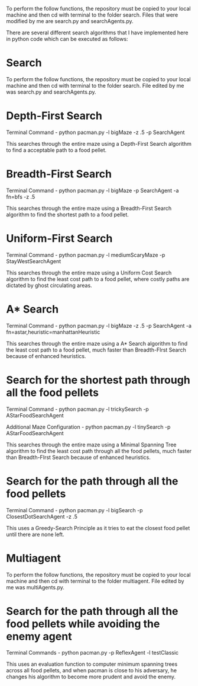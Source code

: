 To perform the follow functions, the repository must be copied to your local machine and then cd with terminal to the folder search. Files that were modified by me are search.py and searchAgents.py.

There are several different search algorithms that I have implemented here in python code which can be executed as follows:

Search
==========

To perform the follow functions, the repository must be copied to your local machine and then cd with terminal to the folder search. File edited by me was search.py and searchAgents.py.

Depth-First Search
==================

Terminal Command - python pacman.py -l bigMaze -z .5 -p SearchAgent

This searches through the entire maze using a Depth-First Search algorithm to find a acceptable path to a food pellet.

Breadth-First Search
====================

Terminal Command - python pacman.py -l bigMaze -p SearchAgent -a fn=bfs -z .5

This searches through the entire maze using a Breadth-First Search algorithm to find the shortest path to a food pellet.

Uniform-First Search
====================

Terminal Command - python pacman.py -l mediumScaryMaze -p StayWestSearchAgent

This searches through the entire maze using a Uniform Cost Search algorithm to find the least cost path to a food pellet, where costly paths are dictated by ghost circulating areas.

A* Search
=========

Terminal Command - python pacman.py -l bigMaze -z .5 -p SearchAgent -a fn=astar,heuristic=manhattanHeuristic

This searches through the entire maze using a A* Search algorithm to find the least cost path to a food pellet, much faster than Breadth-FIrst Search because of enhanced heuristics.

Search for the shortest path through all the food pellets
=========================================================

Terminal Command - python pacman.py -l trickySearch -p AStarFoodSearchAgent

Additional Maze Configuration - python pacman.py -l tinySearch -p AStarFoodSearchAgent

This searches through the entire maze using a Minimal Spanning Tree algorithm to find the least cost path through all the food pellets, much faster than Breadth-FIrst Search because of enhanced heuristics.

Search for the path through all the food pellets
================================================

Terminal Command - python pacman.py -l bigSearch -p ClosestDotSearchAgent -z .5 

This uses a Greedy-Search Principle as it tries to eat the closest food pellet until there are none left.

Multiagent
==========

To perform the follow functions, the repository must be copied to your local machine and then cd with terminal to the folder multiagent. File edited by me was multiAgents.py.

Search for the path through all the food pellets while avoiding the enemy agent
===============================================================================

Terminal Commands - python pacman.py -p ReflexAgent -l testClassic

This uses an evaluation function to computer minimum spanning trees across all food pellets, and when pacman is close to his adversary, he changes his algorithm to become more prudent and avoid the enemy.

